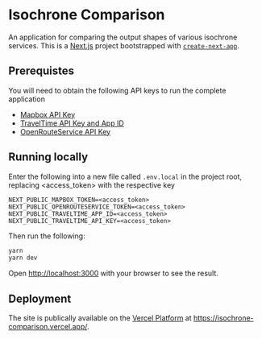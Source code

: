 # Isochrone Comparison
An application for comparing the output shapes of various isochrone services. 
This is a [Next.js](https://nextjs.org/) project bootstrapped with [`create-next-app`](https://github.com/vercel/next.js/tree/canary/packages/create-next-app).

## Prerequistes
You will need to obtain the following API keys to run the complete application
 * [Mapbox API Key](https://docs.mapbox.com/help/getting-started/access-tokens/)
 * [TravelTime API Key and App ID](https://docs.traveltime.com/api/overview/getting-keys)
 * [OpenRouteService API Key](https://openrouteservice.org/dev/#/signup)

## Running locally
Enter the following into a new file called `.env.local` in the project root, replacing <access_token> with the respective key
```
NEXT_PUBLIC_MAPBOX_TOKEN=<access_token>
NEXT_PUBLIC_OPENROUTESERVICE_TOKEN=<access_token>
NEXT_PUBLIC_TRAVELTIME_APP_ID=<access_token>
NEXT_PUBLIC_TRAVELTIME_API_KEY=<access_token>
```

Then run the following:
```bash
yarn
yarn dev
```
Open [http://localhost:3000](http://localhost:3000) with your browser to see the result.

## Deployment
The site is publically available on the [Vercel Platform](https://vercel.com/new?utm_medium=default-template&filter=next.js&utm_source=create-next-app&utm_campaign=create-next-app-readme) at https://isochrone-comparison.vercel.app/.

